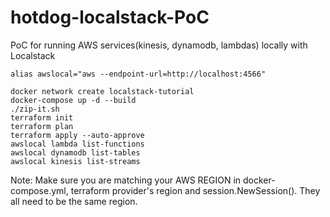 # hotdog-localstack-PoC
PoC for running AWS services(kinesis, dynamodb, lambdas) locally with Localstack

```
alias awslocal="aws --endpoint-url=http://localhost:4566"
```

```
docker network create localstack-tutorial
docker-compose up -d --build
./zip-it.sh
terraform init
terraform plan
terraform apply --auto-approve
awslocal lambda list-functions
awslocal dynamodb list-tables
awslocal kinesis list-streams
```

Note: Make sure you are matching your AWS REGION in docker-compose.yml, terraform provider's region and session.NewSession(). They all need to be the same region.
